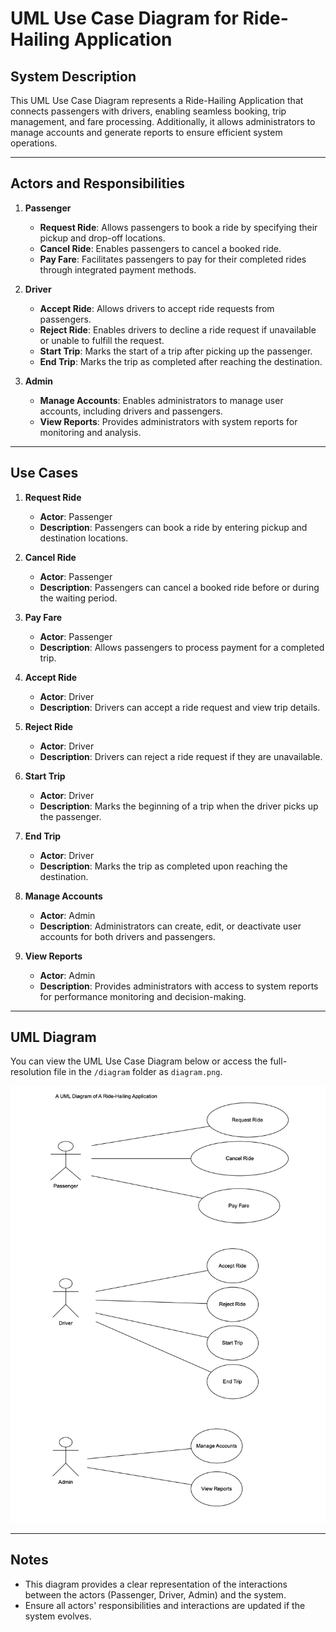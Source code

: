 # UML Use Case Diagram for Ride-Hailing Application

## System Description
This UML Use Case Diagram represents a Ride-Hailing Application that connects passengers with drivers, enabling seamless booking, trip management, and fare processing. Additionally, it allows administrators to manage accounts and generate reports to ensure efficient system operations.

---

## Actors and Responsibilities

1. **Passenger**
   - **Request Ride**: Allows passengers to book a ride by specifying their pickup and drop-off locations.
   - **Cancel Ride**: Enables passengers to cancel a booked ride.
   - **Pay Fare**: Facilitates passengers to pay for their completed rides through integrated payment methods.

2. **Driver**
   - **Accept Ride**: Allows drivers to accept ride requests from passengers.
   - **Reject Ride**: Enables drivers to decline a ride request if unavailable or unable to fulfill the request.
   - **Start Trip**: Marks the start of a trip after picking up the passenger.
   - **End Trip**: Marks the trip as completed after reaching the destination.

3. **Admin**
   - **Manage Accounts**: Enables administrators to manage user accounts, including drivers and passengers.
   - **View Reports**: Provides administrators with system reports for monitoring and analysis.

---

## Use Cases

1. **Request Ride**
   - **Actor**: Passenger  
   - **Description**: Passengers can book a ride by entering pickup and destination locations.

2. **Cancel Ride**
   - **Actor**: Passenger  
   - **Description**: Passengers can cancel a booked ride before or during the waiting period.

3. **Pay Fare**
   - **Actor**: Passenger  
   - **Description**: Allows passengers to process payment for a completed trip.

4. **Accept Ride**
   - **Actor**: Driver  
   - **Description**: Drivers can accept a ride request and view trip details.

5. **Reject Ride**
   - **Actor**: Driver  
   - **Description**: Drivers can reject a ride request if they are unavailable.

6. **Start Trip**
   - **Actor**: Driver  
   - **Description**: Marks the beginning of a trip when the driver picks up the passenger.

7. **End Trip**
   - **Actor**: Driver  
   - **Description**: Marks the trip as completed upon reaching the destination.

8. **Manage Accounts**
   - **Actor**: Admin  
   - **Description**: Administrators can create, edit, or deactivate user accounts for both drivers and passengers.

9. **View Reports**
   - **Actor**: Admin  
   - **Description**: Provides administrators with access to system reports for performance monitoring and decision-making.

---

## UML Diagram

You can view the UML Use Case Diagram below or access the full-resolution file in the `/diagram` folder as `diagram.png`.

![UML Use Case Diagram](diagram/diagram.png)

---

## Notes
- This diagram provides a clear representation of the interactions between the actors (Passenger, Driver, Admin) and the system.
- Ensure all actors' responsibilities and interactions are updated if the system evolves.
